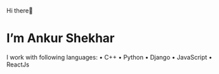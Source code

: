  Hi there👋
 
 # I’m Ankur Shekhar

I work with following languages:
• C++
• Python
• Django
• JavaScript
• ReactJs

<!---
shekharankur4/shekharankur4 is a ✨ special ✨ repository because its `README.md` (this file) appears on your GitHub profile.
You can click the Preview link to take a look at your changes.
--->
